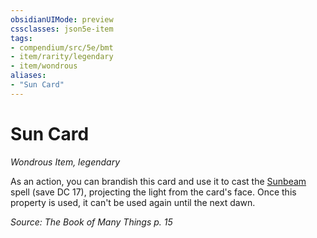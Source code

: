```yaml
---
obsidianUIMode: preview
cssclasses: json5e-item
tags:
- compendium/src/5e/bmt
- item/rarity/legendary
- item/wondrous
aliases: 
- "Sun Card"
---
```

# Sun Card
*Wondrous Item, legendary*  


As an action, you can brandish this card and use it to cast the [Sunbeam](5E2014官方资源/spells/sunbeam.md) spell (save DC 17), projecting the light from the card's face. Once this property is used, it can't be used again until the next dawn.

*Source: The Book of Many Things p. 15*